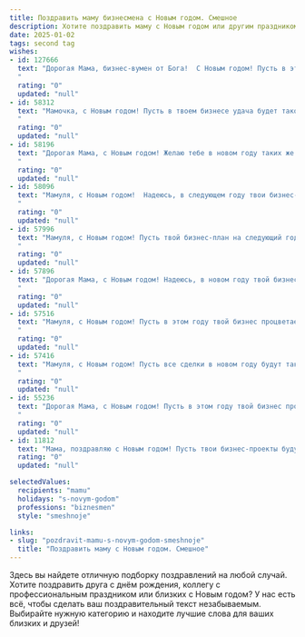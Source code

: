 ```yaml
---
title: Поздравить маму бизнесмена с Новым годом. Смешное
description: Хотите поздравить маму с Новым годом или другим праздником? Наш ИИ создаст незабываемое поздравление, а вы обязательно выделитесь среди других.  
date: 2025-01-02
tags: second tag
wishes:
- id: 127666
  text: "Дорогая Мама, бизнес-вумен от Бога!  С Новым годом! Пусть в этом году твои сделки будут настолько же успешными, как твой рецепт оливье, а конкуренты – настолько же беспомощными, как я был в детстве, пытаясь украсть конфету из твоей сумочки.  Желаю тебе миллиардов (ну, хотя бы миллиона)  смеха,  здоровья –  на все твои будущие проекты, и чтобы все твои  \"рискованные инвестиции\" (типа нового платья или путешествия) приносили только радость!
  "
  rating: "0"
  updated: "null"
- id: 58312
  text: "Мамочка, с Новым годом! Пусть в твоем бизнесе удача будет такой же неуловимой, как ты сама в поисках потерянного носка под елкой! 😉
  "
  rating: "0"
  updated: "null"
- id: 58196
  text: "Дорогая Мама, с Новым годом! Желаю тебе в новом году таких же успешных сделок, как у тебя с Сантой — чтобы подарки были самые лучшие, а желания — самые амбициозные!  😉
  "
  rating: "0"
  updated: "null"
- id: 58096
  text: "Мамуля, с Новым годом!  Надеюсь, в следующем году твои бизнес-проекты будут такими же успешными, как твой праздничный стол! 🎉🥂
  "
  rating: "0"
  updated: "null"
- id: 57996
  text: "Мамуля, с Новым годом! Пусть твой бизнес-план на следующий год будет так же безупречен, как твой план по захвату сердца папы много лет назад 😉🥂
  "
  rating: "0"
  updated: "null"
- id: 57896
  text: "Дорогая Мама, с Новым годом! Надеюсь, в новом году твой бизнес будет настолько успешным, что ты сможешь себе позволить отдохнуть от него... хотя бы пару дней! 😉🥂🎄
  "
  rating: "0"
  updated: "null"
- id: 57516
  text: "Мамуля, с Новым годом! Пусть в этом году твой бизнес процветает, сделки заключаются молниеносно, а конкуренты скучают от зависти. Желаю тебе энергии, как у гепарда, и прибыли, как у нефтяной скважины! 🎉🍾
  "
  rating: "0"
  updated: "null"
- id: 57416
  text: "Мамуля, с Новым годом! Пусть все сделки в новом году будут такими же прибыльными, как твои инвестиции в меня! 🎉💰
  "
  rating: "0"
  updated: "null"
- id: 55236
  text: "Дорогая Мама, с Новым годом! Пусть в этом году твой бизнес процветает так же стремительно, как цены на бензин, а прибыль растет так же быстро, как твои новогодние желания! 😉🥂
  "
  rating: "0"
  updated: "null"
- id: 11812
  text: "Мама, поздравляю с Новым годом! Пусть твои бизнес-проекты будут такими же успешными, как мои попытки не забыть, что сегодня праздник! Пусть каждый твой шаг к вершине финансового Олимпа будет освещен новогодним светом, а каждый промах – превратится в забавную историю за новогодним столом. Счастья, здоровья и удачи в делах, и помни, что даже самые сложные контракты легче заключить с улыбкой на лице! С Новым годом!"
  rating: "0"
  updated: "null"

selectedValues:
  recipients: "mamu"
  holidays: "s-novym-godom"
  professions: "biznesmen"
  style: "smeshnoje"

links:
- slug: "pozdravit-mamu-s-novym-godom-smeshnoje"
  title: "Поздравить маму с Новым годом. Смешное"
---
```


Здесь вы найдете отличную подборку поздравлений на любой случай.
Хотите поздравить друга с днём рождения, коллегу с профессиональным праздником или близких с Новым годом? У нас есть всё, чтобы сделать ваш поздравительный текст незабываемым. Выбирайте нужную категорию и находите лучшие слова для ваших близких и друзей!
